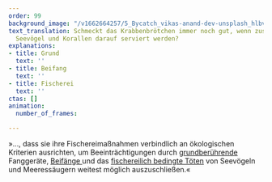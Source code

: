 ```yaml
---
order: 99
background_image: "/v1662664257/5_Bycatch_vikas-anand-dev-unsplash_hlbvoz_wcarna.jpg"
text_translation: Schmeckt das Krabbenbrötchen immer noch gut, wenn zusätzlich Schweinswale,
  Seevögel und Korallen darauf serviert werden?
explanations:
- title: Grund
  text: ''
- title: Beifang
  text: ''
- title: Fischerei
  text: ''
ctas: []
animation:
  number_of_frames: 

---
```

»…, dass sie ihre Fischereimaßnahmen verbindlich an ökologischen Kriterien ausrichten, um Beeinträchtigungen durch [grundberührende ](# "Grund")Fanggeräte, [Beifänge ](# "Beifang")und das [fischereilich bedingte Töten](# "Fischerei") von Seevögeln und Meeressäugern weitest möglich auszuschließen.«
